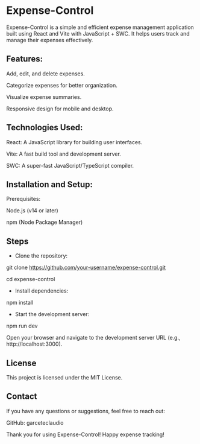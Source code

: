 
# Expense-Control
Expense-Control is a simple and efficient expense management application built using React and Vite with JavaScript + SWC. It helps users track and manage their expenses effectively.

## Features:
Add, edit, and delete expenses.

Categorize expenses for better organization.

Visualize expense summaries.

Responsive design for mobile and desktop.

## Technologies Used:
React: A JavaScript library for building user interfaces.

Vite: A fast build tool and development server.

SWC: A super-fast JavaScript/TypeScript compiler.

## Installation and Setup:
Prerequisites:

Node.js (v14 or later)

npm (Node Package Manager)

## Steps
- Clone the repository:

git clone https://github.com/your-username/expense-control.git

cd expense-control

- Install dependencies:

npm install

- Start the development server:

npm run dev

Open your browser and navigate to the development server URL (e.g., http://localhost:3000).

## License

This project is licensed under the MIT License.

## Contact

If you have any questions or suggestions, feel free to reach out:



GitHub: garceteclaudio

Thank you for using Expense-Control! Happy expense tracking!